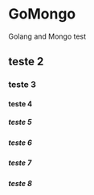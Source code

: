 # GoMongo

Golang and Mongo test

## teste 2

### teste 3

#### teste 4

##### teste 5

##### teste 6

##### teste 7

##### teste 8
